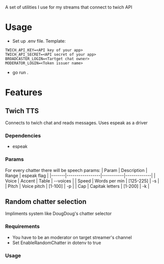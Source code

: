 A set of utilities I use for my streams that connect to twich API

# Usage

- Set up .env file. Template:
```
TWICH_API_KEY=<API key of your app>
TWICH_API_SECRET=<API secret of your app>
BROADCASTER_LOGIN=<Tartget chat owner>
MODERATOR_LOGIN=<Token issuer name>
```
- go run .

# Features

## Twich TTS
Connects to twich chat and reads messages. Uses espeak as a driver

### Dependencies
- espeak

### Params
For every chatter there will be speech params:
| Param | Description     | Range     | espeak flag |
|-------|-----------------|-----------|-------------|
| Voice | Accent          | Table     | --voices    |
| Speed | Words per min   | [125-225] | -s          |
| Pitch | Voice pitch     | [1-100]   | -p          |
| Cap   | Capitak letters | [1-200]   | -k          |

## Random chatter selection
Impliments system like DougDoug's chatter selector

### Requirements
- You have to be an moderator on target streamer's channel
- Set EnableRandomChatter in dotenv to true

### Usage
